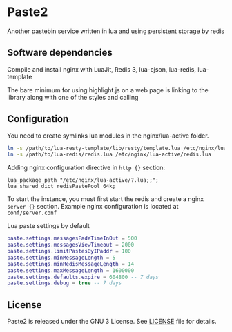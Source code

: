 # Paste2

Another pastebin service written in lua and using persistent storage by redis


## Software dependencies
Compile and install nginx with LuaJit, Redis 3, lua-cjson, lua-redis, lua-template

The bare minimum for using highlight.js on a web page is linking to the
library along with one of the styles and calling

## Configuration

You need to create symlinks lua modules in the nginx/lua-active folder.
```bash
ln -s /path/to/lua-resty-template/lib/resty/template.lua /etc/nginx/lua-active/template.lua
ln -s /path/to/lua-redis/redis.lua /etc/nginx/lua-active/redis.lua
```
Adding nginx configuration directive in ```http {}``` section:
```nginx
lua_package_path "/etc/nginx/lua-active/?.lua;;";
lua_shared_dict redisPastePool 64k;
```
To start the instance, you must first start the redis and create a nginx ``` server {}``` section.
Example nginx configuration is located at ``` conf/server.conf ```


Lua paste settings by default
```lua
paste.settings.messagesFadeTimeInOut = 500
paste.settings.messagesViewTimeout = 2000
paste.settings.limitPastesByIPaddr = 100
paste.settings.minMessageLength = 5
paste.settings.minRedisMessageLength = 14
paste.settings.maxMessageLength = 1600000
paste.settings.defaults.expire = 604800 -- 7 days
paste.settings.debug = true -- 7 days

```

## License

Paste2 is released under the GNU 3 License. See [LICENSE][1] file
for details.

[1]: https://raw.githubusercontent.com/PavelPronskiy/paste2/master/docs/LICENSE
